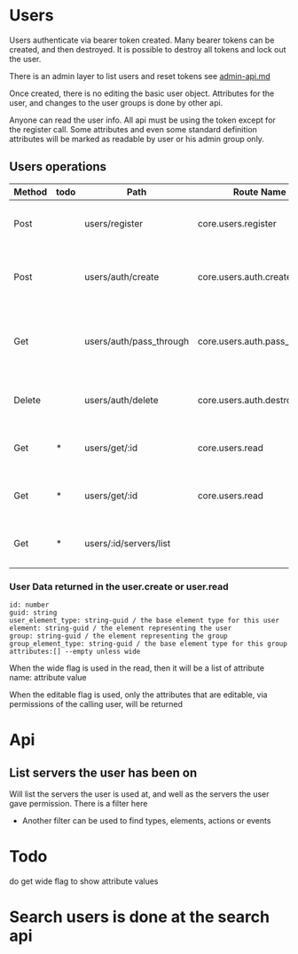 # Users



Users authenticate via bearer token created. Many bearer tokens can be created, and then destroyed. It is possible to destroy all tokens and lock out the user.


There is an admin layer to list users and reset tokens see [admin-api.md](user-admin-tasks.md)

Once created, there is no editing the basic user object. Attributes for the user, and changes to the user groups is done by other api.

Anyone can read the user info. All api must be using the token except for the register call.
Some attributes and even some standard definition attributes will be marked as readable by user or his admin group only.

## Users operations

| Method | todo | Path                    | Route Name                   | Description                                         | Args                                  | Notes                             |
|--------|------|-------------------------|------------------------------|-----------------------------------------------------|---------------------------------------|-----------------------------------|
| Post   |      | users/register          | core.users.register          | Makes a new user                                    | username (must be unique)             | returns a bearer token            |
| Post   |      | users/auth/create       | core.users.auth.create       | makes a new bearer token for the authenticated user | optional pass through data to store   |                                   |
| Get    |      | users/auth/pass_through | core.users.auth.pass_through | gets associated data in the token                   |                                       | uses the log in token to get data |
| Delete |      | users/auth/delete       | core.users.auth.destroy      | Deletes the token being used in this call           |                                       | cannot delete last token          |
| Get    | *    | users/get/:id           | core.users.read              | Shows the user information                          | optional wide flag to show attributes |                                   |
| Get    | *    | users/get/:id           | core.users.read              | Shows the user information                          | optional wide flag to show attributes |                                   |
| Get    | *    | users/:id/servers/list  |                              | Lists servers user is registered at                 | optional wide flag to show attributes |                                   |

### User Data returned in the user.create or user.read

    id: number
    guid: string 
    user_element_type: string-guid / the base element type for this user
    element: string-guid / the element representing the user
    group: string-guid / the element representing the group
    group_element_type: string-guid / the base element type for this group
    attributes:[] --empty unless wide

When the wide flag is used in the read, then it will be a list of attribute name: attribute value

When the editable flag is used, only the attributes that are editable, via permissions of the calling user, will be returned
# Api
## List servers the user has been on
Will list the servers the user is used at, and well as the servers the user gave permission. There is a filter here
* Another filter can be used to find types, elements, actions or events

# Todo

do get wide flag to show attribute values 

# Search users is done at the search api


